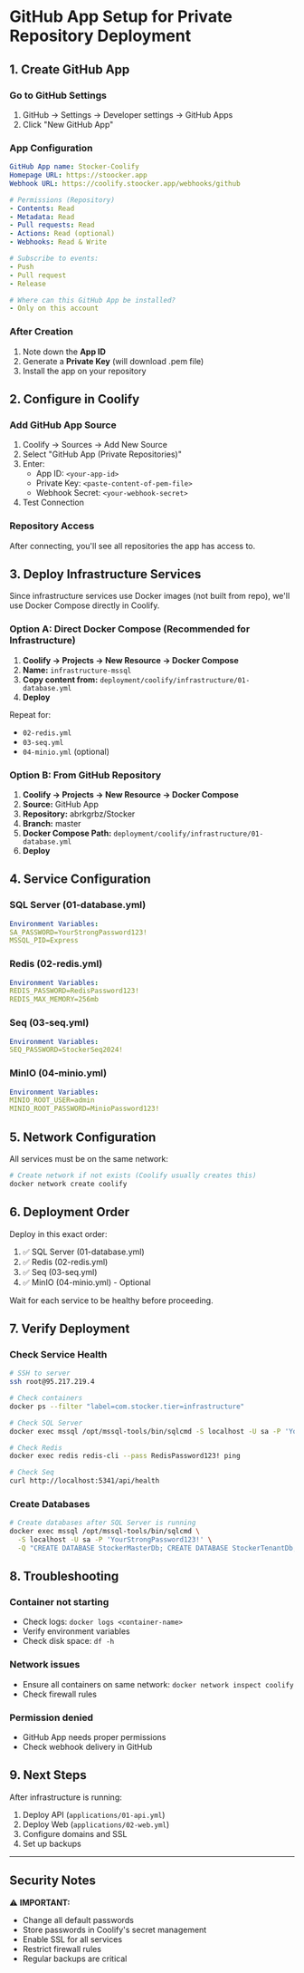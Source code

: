 # GitHub App Setup for Private Repository Deployment

## 1. Create GitHub App

### Go to GitHub Settings
1. GitHub → Settings → Developer settings → GitHub Apps
2. Click "New GitHub App"

### App Configuration
```yaml
GitHub App name: Stocker-Coolify
Homepage URL: https://stoocker.app
Webhook URL: https://coolify.stoocker.app/webhooks/github

# Permissions (Repository)
- Contents: Read
- Metadata: Read
- Pull requests: Read
- Actions: Read (optional)
- Webhooks: Read & Write

# Subscribe to events:
- Push
- Pull request
- Release

# Where can this GitHub App be installed?
- Only on this account
```

### After Creation
1. Note down the **App ID**
2. Generate a **Private Key** (will download .pem file)
3. Install the app on your repository

## 2. Configure in Coolify

### Add GitHub App Source
1. Coolify → Sources → Add New Source
2. Select "GitHub App (Private Repositories)"
3. Enter:
   - App ID: `<your-app-id>`
   - Private Key: `<paste-content-of-pem-file>`
   - Webhook Secret: `<your-webhook-secret>`
4. Test Connection

### Repository Access
After connecting, you'll see all repositories the app has access to.

## 3. Deploy Infrastructure Services

Since infrastructure services use Docker images (not built from repo), we'll use Docker Compose directly in Coolify.

### Option A: Direct Docker Compose (Recommended for Infrastructure)

1. **Coolify → Projects → New Resource → Docker Compose**
2. **Name:** `infrastructure-mssql`
3. **Copy content from:** `deployment/coolify/infrastructure/01-database.yml`
4. **Deploy**

Repeat for:
- `02-redis.yml`
- `03-seq.yml`
- `04-minio.yml` (optional)

### Option B: From GitHub Repository

1. **Coolify → Projects → New Resource → Docker Compose**
2. **Source:** GitHub App
3. **Repository:** abrkgrbz/Stocker
4. **Branch:** master
5. **Docker Compose Path:** `deployment/coolify/infrastructure/01-database.yml`
6. **Deploy**

## 4. Service Configuration

### SQL Server (01-database.yml)
```yaml
Environment Variables:
SA_PASSWORD=YourStrongPassword123!
MSSQL_PID=Express
```

### Redis (02-redis.yml)
```yaml
Environment Variables:
REDIS_PASSWORD=RedisPassword123!
REDIS_MAX_MEMORY=256mb
```

### Seq (03-seq.yml)
```yaml
Environment Variables:
SEQ_PASSWORD=StockerSeq2024!
```

### MinIO (04-minio.yml)
```yaml
Environment Variables:
MINIO_ROOT_USER=admin
MINIO_ROOT_PASSWORD=MinioPassword123!
```

## 5. Network Configuration

All services must be on the same network:

```bash
# Create network if not exists (Coolify usually creates this)
docker network create coolify
```

## 6. Deployment Order

Deploy in this exact order:
1. ✅ SQL Server (01-database.yml)
2. ✅ Redis (02-redis.yml)
3. ✅ Seq (03-seq.yml)
4. ✅ MinIO (04-minio.yml) - Optional

Wait for each service to be healthy before proceeding.

## 7. Verify Deployment

### Check Service Health
```bash
# SSH to server
ssh root@95.217.219.4

# Check containers
docker ps --filter "label=com.stocker.tier=infrastructure"

# Check SQL Server
docker exec mssql /opt/mssql-tools/bin/sqlcmd -S localhost -U sa -P 'YourStrongPassword123!' -Q "SELECT 1"

# Check Redis
docker exec redis redis-cli --pass RedisPassword123! ping

# Check Seq
curl http://localhost:5341/api/health
```

### Create Databases
```bash
# Create databases after SQL Server is running
docker exec mssql /opt/mssql-tools/bin/sqlcmd \
  -S localhost -U sa -P 'YourStrongPassword123!' \
  -Q "CREATE DATABASE StockerMasterDb; CREATE DATABASE StockerTenantDb;"
```

## 8. Troubleshooting

### Container not starting
- Check logs: `docker logs <container-name>`
- Verify environment variables
- Check disk space: `df -h`

### Network issues
- Ensure all containers on same network: `docker network inspect coolify`
- Check firewall rules

### Permission denied
- GitHub App needs proper permissions
- Check webhook delivery in GitHub

## 9. Next Steps

After infrastructure is running:
1. Deploy API (`applications/01-api.yml`)
2. Deploy Web (`applications/02-web.yml`)
3. Configure domains and SSL
4. Set up backups

---

## Security Notes

⚠️ **IMPORTANT:**
- Change all default passwords
- Store passwords in Coolify's secret management
- Enable SSL for all services
- Restrict firewall rules
- Regular backups are critical